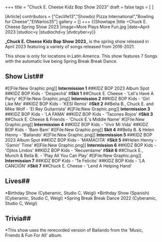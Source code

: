 +++
title = "Chuck E. Cheese Kidz Bop Show 2023"
draft = false
tags = [ ]

[Article]
contributors = ["Ceclife13","Showbiz Pizza International","Bowling for Cheese","ElWarlos35"]
gallery = []
+++
{{Showtape
|title =Chuck E. Cheese Spring Show 2023
|image=More Plays More Fun.jpg
|date=April 2023
|studioc=y
|studiochd=y
|dvdcyber=y}}

**_Chuck E. Cheese Kidz Bop Show 2023**_ is the spring show released in April 2023 featuring a variety of songs released from 2016-2021.

This show is only for locations in Latin America. This show features 7 Songs with the automatic live being Spring Break Break Dance.

## Show List## 

#[[File:New Graphic.png]] **Intermission 1**
##KIDZ BOP 2023 Album Spot
##KIDZ BOP Kids - 'Despechá'
#**Skit 1**
##Chuck E. Cheese - 'Let's Have A Party'
#[[File:New Graphic.png]] **Intermission 2**
##KIDZ BOP Kids - 'Girl Like Me'
##KIDZ BOP Kids - 'KESI Remix'
#**Skit 2** 
##Bella B., Chuck E. and Mike Wolf - 'El Rey Guitarrista'
#[[File:New Graphic.png]] **Intermission 3**
##KIDZ BOP Kids - 'LA FAMA'
##KIDZ BOP Kids - 'Tacones Rojos'
#**Skit 3** 
##Chuck E. Cheese & Friends - 'Chuck E.'s Middle Name'
#[[File:New Graphic.png]] **Intermission 4**
##KIDZ BOP Kids - 'Vivir Mi Vida'
##KIDZ BOP Kids - 'Bam Bam'
#[[File:New Graphic.png]]  **Skit 4**
##Bella B. & Helen Henny - 'Bailando'
#[[File:New Graphic.png]] **Intermission 5**
##KIDZ BOP 2023 Album Spot
##KIDZ BOP Kids - 'MAMACITA'
#**Skit 5**
##Helen Henny - 'Gamin' Time'
#[[File:New Graphic.png]] **Intermission 6** 
##KIDZ BOP Kids - 'Ojitos Lindos'
##KIDZ BOP Kids - 'Recuerdame'
#**Skit 6**
##Chuck E., Munch & Bella B. - 'Play All You Can Play'
#[[File:New Graphic.png]] **Intermission 7**
##KIDZ BOP Kids - 'Te Felicito'
##KIDZ BOP Kids - 'LA CANCIÓN'
#**Skit 7**
##Chuck E. Cheese - 'Lend A Helping Hand'


## Lives## 

*Birthday Show (Cyberamic, Studio C, Weigl)
*Birthday Show (Spanish) (Cyberamic, Studio C, Weigl)
*Spring Break Break Dance 2022 (Cyberamic, Studio C, Weigl)


## Trivia## 
*This show uses the rerecorded version of Bailando from the 'Music, Friends & Fun For All' album.